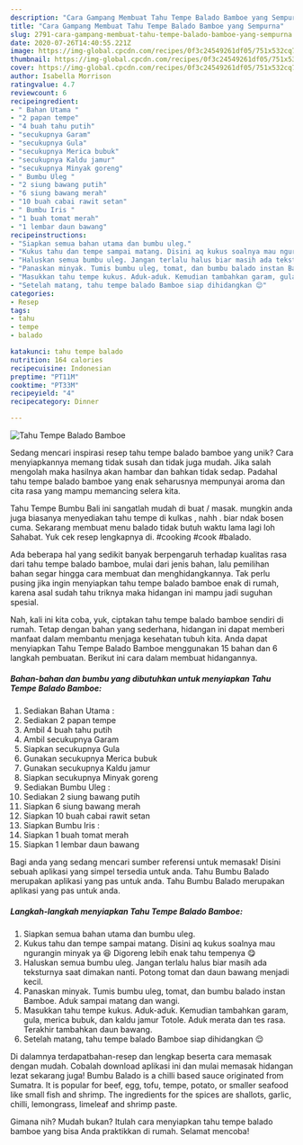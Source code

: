 ```yaml
---
description: "Cara Gampang Membuat Tahu Tempe Balado Bamboe yang Sempurna"
title: "Cara Gampang Membuat Tahu Tempe Balado Bamboe yang Sempurna"
slug: 2791-cara-gampang-membuat-tahu-tempe-balado-bamboe-yang-sempurna
date: 2020-07-26T14:40:55.221Z
image: https://img-global.cpcdn.com/recipes/0f3c24549261df05/751x532cq70/tahu-tempe-balado-bamboe-foto-resep-utama.jpg
thumbnail: https://img-global.cpcdn.com/recipes/0f3c24549261df05/751x532cq70/tahu-tempe-balado-bamboe-foto-resep-utama.jpg
cover: https://img-global.cpcdn.com/recipes/0f3c24549261df05/751x532cq70/tahu-tempe-balado-bamboe-foto-resep-utama.jpg
author: Isabella Morrison
ratingvalue: 4.7
reviewcount: 6
recipeingredient:
- " Bahan Utama "
- "2 papan tempe"
- "4 buah tahu putih"
- "secukupnya Garam"
- "secukupnya Gula"
- "secukupnya Merica bubuk"
- "secukupnya Kaldu jamur"
- "secukupnya Minyak goreng"
- " Bumbu Uleg "
- "2 siung bawang putih"
- "6 siung bawang merah"
- "10 buah cabai rawit setan"
- " Bumbu Iris "
- "1 buah tomat merah"
- "1 lembar daun bawang"
recipeinstructions:
- "Siapkan semua bahan utama dan bumbu uleg."
- "Kukus tahu dan tempe sampai matang. Disini aq kukus soalnya mau ngurangin minyak ya 😆 Digoreng lebih enak tahu tempenya 😋"
- "Haluskan semua bumbu uleg. Jangan terlalu halus biar masih ada teksturnya saat dimakan nanti. Potong tomat dan daun bawang menjadi kecil."
- "Panaskan minyak. Tumis bumbu uleg, tomat, dan bumbu balado instan Bamboe. Aduk sampai matang dan wangi."
- "Masukkan tahu tempe kukus. Aduk-aduk. Kemudian tambahkan garam, gula, merica bubuk, dan kaldu jamur Totole. Aduk merata dan tes rasa. Terakhir tambahkan daun bawang."
- "Setelah matang, tahu tempe balado Bamboe siap dihidangkan 😌"
categories:
- Resep
tags:
- tahu
- tempe
- balado

katakunci: tahu tempe balado 
nutrition: 164 calories
recipecuisine: Indonesian
preptime: "PT11M"
cooktime: "PT33M"
recipeyield: "4"
recipecategory: Dinner

---
```



![Tahu Tempe Balado Bamboe](https://img-global.cpcdn.com/recipes/0f3c24549261df05/751x532cq70/tahu-tempe-balado-bamboe-foto-resep-utama.jpg)

Sedang mencari inspirasi resep tahu tempe balado bamboe yang unik? Cara menyiapkannya memang tidak susah dan tidak juga mudah. Jika salah mengolah maka hasilnya akan hambar dan bahkan tidak sedap. Padahal tahu tempe balado bamboe yang enak seharusnya mempunyai aroma dan cita rasa yang mampu memancing selera kita.

Tahu Tempe Bumbu Bali ini sangatlah mudah di buat / masak. mungkin anda juga biasanya menyediakan tahu tempe di kulkas , nahh . biar ndak bosen cuma. Sekarang membuat menu balado tidak butuh waktu lama lagi loh Sahabat. Yuk cek resep lengkapnya di. #cooking #cook #balado.

Ada beberapa hal yang sedikit banyak berpengaruh terhadap kualitas rasa dari tahu tempe balado bamboe, mulai dari jenis bahan, lalu pemilihan bahan segar hingga cara membuat dan menghidangkannya. Tak perlu pusing jika ingin menyiapkan tahu tempe balado bamboe enak di rumah, karena asal sudah tahu triknya maka hidangan ini mampu jadi suguhan spesial.


Nah, kali ini kita coba, yuk, ciptakan tahu tempe balado bamboe sendiri di rumah. Tetap dengan bahan yang sederhana, hidangan ini dapat memberi manfaat dalam membantu menjaga kesehatan tubuh kita. Anda dapat menyiapkan Tahu Tempe Balado Bamboe menggunakan 15 bahan dan 6 langkah pembuatan. Berikut ini cara dalam membuat hidangannya.

<!--inarticleads1-->

##### Bahan-bahan dan bumbu yang dibutuhkan untuk menyiapkan Tahu Tempe Balado Bamboe:

1. Sediakan  Bahan Utama :
1. Sediakan 2 papan tempe
1. Ambil 4 buah tahu putih
1. Ambil secukupnya Garam
1. Siapkan secukupnya Gula
1. Gunakan secukupnya Merica bubuk
1. Gunakan secukupnya Kaldu jamur
1. Siapkan secukupnya Minyak goreng
1. Sediakan  Bumbu Uleg :
1. Sediakan 2 siung bawang putih
1. Siapkan 6 siung bawang merah
1. Siapkan 10 buah cabai rawit setan
1. Siapkan  Bumbu Iris :
1. Siapkan 1 buah tomat merah
1. Siapkan 1 lembar daun bawang


Bagi anda yang sedang mencari sumber referensi untuk memasak! Disini sebuah aplikasi yang simpel tersedia untuk anda. Tahu Bumbu Balado merupakan aplikasi yang pas untuk anda. Tahu Bumbu Balado merupakan aplikasi yang pas untuk anda. 

<!--inarticleads2-->

##### Langkah-langkah menyiapkan Tahu Tempe Balado Bamboe:

1. Siapkan semua bahan utama dan bumbu uleg.
1. Kukus tahu dan tempe sampai matang. Disini aq kukus soalnya mau ngurangin minyak ya 😆 Digoreng lebih enak tahu tempenya 😋
1. Haluskan semua bumbu uleg. Jangan terlalu halus biar masih ada teksturnya saat dimakan nanti. Potong tomat dan daun bawang menjadi kecil.
1. Panaskan minyak. Tumis bumbu uleg, tomat, dan bumbu balado instan Bamboe. Aduk sampai matang dan wangi.
1. Masukkan tahu tempe kukus. Aduk-aduk. Kemudian tambahkan garam, gula, merica bubuk, dan kaldu jamur Totole. Aduk merata dan tes rasa. Terakhir tambahkan daun bawang.
1. Setelah matang, tahu tempe balado Bamboe siap dihidangkan 😌


Di dalamnya terdapatbahan-resep dan lengkap beserta cara memasak dengan mudah. Cobalah download aplikasi ini dan mulai memasak hidangan lezat sekarang juga! Bumbu Balado is a chilli based sauce originated from Sumatra. It is popular for beef, egg, tofu, tempe, potato, or smaller seafood like small fish and shrimp. The ingredients for the spices are shallots, garlic, chilli, lemongrass, limeleaf and shrimp paste. 

Gimana nih? Mudah bukan? Itulah cara menyiapkan tahu tempe balado bamboe yang bisa Anda praktikkan di rumah. Selamat mencoba!
